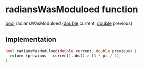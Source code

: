 


# radiansWasModuloed function










[bool](https://api.flutter.dev/flutter/dart-core/bool-class.html) radiansWasModuloed
([double](https://api.flutter.dev/flutter/dart-core/double-class.html) current, [double](https://api.flutter.dev/flutter/dart-core/double-class.html) previous)






## Implementation

```dart
bool radiansWasModuloed(double current, double previous) {
  return (previous - current).abs() > (3 * pi / 2);
}
```







